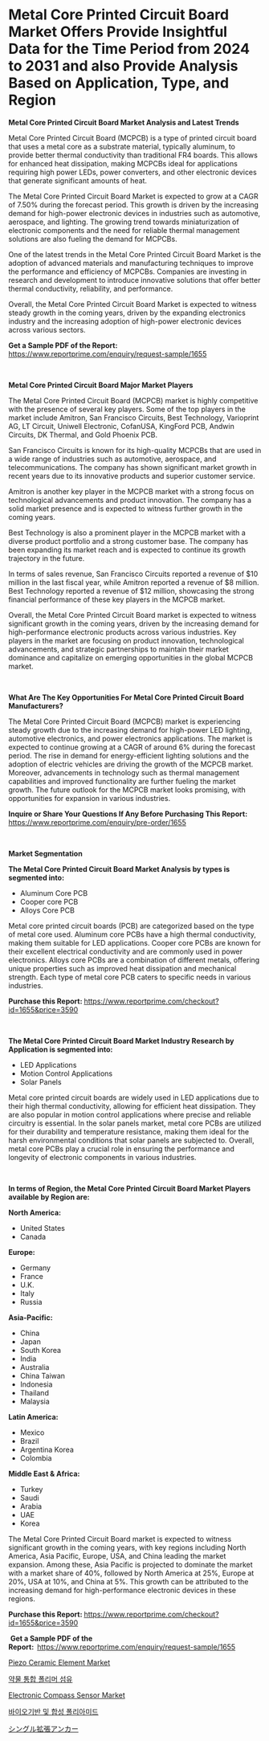 <p><h1>Metal Core Printed Circuit Board Market Offers Provide Insightful Data for the Time Period from 2024 to 2031 and also Provide Analysis Based on Application, Type, and Region</h1></p><p><strong>Metal Core Printed Circuit Board Market Analysis and Latest Trends</strong></p>
<p><p>Metal Core Printed Circuit Board (MCPCB) is a type of printed circuit board that uses a metal core as a substrate material, typically aluminum, to provide better thermal conductivity than traditional FR4 boards. This allows for enhanced heat dissipation, making MCPCBs ideal for applications requiring high power LEDs, power converters, and other electronic devices that generate significant amounts of heat.</p><p>The Metal Core Printed Circuit Board Market is expected to grow at a CAGR of 7.50% during the forecast period. This growth is driven by the increasing demand for high-power electronic devices in industries such as automotive, aerospace, and lighting. The growing trend towards miniaturization of electronic components and the need for reliable thermal management solutions are also fueling the demand for MCPCBs.</p><p>One of the latest trends in the Metal Core Printed Circuit Board Market is the adoption of advanced materials and manufacturing techniques to improve the performance and efficiency of MCPCBs. Companies are investing in research and development to introduce innovative solutions that offer better thermal conductivity, reliability, and performance.</p><p>Overall, the Metal Core Printed Circuit Board Market is expected to witness steady growth in the coming years, driven by the expanding electronics industry and the increasing adoption of high-power electronic devices across various sectors.</p></p>
<p><strong>Get a Sample PDF of the Report:&nbsp;</strong> <a href="https://www.reportprime.com/enquiry/request-sample/1655">https://www.reportprime.com/enquiry/request-sample/1655</a></p>
<p>&nbsp;</p>
<p><strong>Metal Core Printed Circuit Board Major Market Players</strong></p>
<p><p>The Metal Core Printed Circuit Board (MCPCB) market is highly competitive with the presence of several key players. Some of the top players in the market include Amitron, San Francisco Circuits, Best Technology, Varioprint AG, LT Circuit, Uniwell Electronic, CofanUSA, KingFord PCB, Andwin Circuits, DK Thermal, and Gold Phoenix PCB.</p><p>San Francisco Circuits is known for its high-quality MCPCBs that are used in a wide range of industries such as automotive, aerospace, and telecommunications. The company has shown significant market growth in recent years due to its innovative products and superior customer service.</p><p>Amitron is another key player in the MCPCB market with a strong focus on technological advancements and product innovation. The company has a solid market presence and is expected to witness further growth in the coming years.</p><p>Best Technology is also a prominent player in the MCPCB market with a diverse product portfolio and a strong customer base. The company has been expanding its market reach and is expected to continue its growth trajectory in the future.</p><p>In terms of sales revenue, San Francisco Circuits reported a revenue of $10 million in the last fiscal year, while Amitron reported a revenue of $8 million. Best Technology reported a revenue of $12 million, showcasing the strong financial performance of these key players in the MCPCB market.</p><p>Overall, the Metal Core Printed Circuit Board market is expected to witness significant growth in the coming years, driven by the increasing demand for high-performance electronic products across various industries. Key players in the market are focusing on product innovation, technological advancements, and strategic partnerships to maintain their market dominance and capitalize on emerging opportunities in the global MCPCB market.</p></p>
<p>&nbsp;</p>
<p><strong>What Are The Key Opportunities For Metal Core Printed Circuit Board Manufacturers?</strong></p>
<p><p>The Metal Core Printed Circuit Board (MCPCB) market is experiencing steady growth due to the increasing demand for high-power LED lighting, automotive electronics, and power electronics applications. The market is expected to continue growing at a CAGR of around 6% during the forecast period. The rise in demand for energy-efficient lighting solutions and the adoption of electric vehicles are driving the growth of the MCPCB market. Moreover, advancements in technology such as thermal management capabilities and improved functionality are further fueling the market growth. The future outlook for the MCPCB market looks promising, with opportunities for expansion in various industries.</p></p>
<p><strong>Inquire or Share Your Questions If Any Before Purchasing This Report:</strong> <a href="https://www.reportprime.com/enquiry/pre-order/1655">https://www.reportprime.com/enquiry/pre-order/1655</a></p>
<p>&nbsp;</p>
<p><strong>Market Segmentation</strong></p>
<p><strong>The Metal Core Printed Circuit Board Market Analysis by types is segmented into:</strong></p>
<p><ul><li>Aluminum Core PCB</li><li>Cooper core PCB</li><li>Alloys Core PCB</li></ul></p>
<p><p>Metal core printed circuit boards (PCB) are categorized based on the type of metal core used. Aluminum core PCBs have a high thermal conductivity, making them suitable for LED applications. Cooper core PCBs are known for their excellent electrical conductivity and are commonly used in power electronics. Alloys core PCBs are a combination of different metals, offering unique properties such as improved heat dissipation and mechanical strength. Each type of metal core PCB caters to specific needs in various industries.</p></p>
<p><strong>Purchase this Report:&nbsp;</strong><a href="https://www.reportprime.com/checkout?id=1655&price=3590">https://www.reportprime.com/checkout?id=1655&price=3590</a></p>
<p>&nbsp;</p>
<p><strong>The Metal Core Printed Circuit Board Market Industry Research by Application is segmented into:</strong></p>
<p><ul><li>LED Applications</li><li>Motion Control Applications</li><li>Solar Panels</li></ul></p>
<p><p>Metal core printed circuit boards are widely used in LED applications due to their high thermal conductivity, allowing for efficient heat dissipation. They are also popular in motion control applications where precise and reliable circuitry is essential. In the solar panels market, metal core PCBs are utilized for their durability and temperature resistance, making them ideal for the harsh environmental conditions that solar panels are subjected to. Overall, metal core PCBs play a crucial role in ensuring the performance and longevity of electronic components in various industries.</p></p>
<p>&nbsp;</p>
<p><strong>In terms of Region, the Metal Core Printed Circuit Board Market Players available by Region are:</strong></p>
<p>
    <p> <strong> North America: </strong>
        <ul>
            <li>United States</li>
            <li>Canada</li>
        </ul>
        </p> 
    <p> <strong> Europe: </strong>
        <ul>
            <li>Germany</li>
            <li>France</li>
            <li>U.K.</li>
            <li>Italy</li>
            <li>Russia</li>
        </ul>
        </p> 
    <p> <strong> Asia-Pacific: </strong>
        <ul>
            <li>China</li>
            <li>Japan</li>
            <li>South Korea</li>
            <li>India</li>
            <li>Australia</li>
            <li>China Taiwan</li>
            <li>Indonesia</li>
            <li>Thailand</li>
            <li>Malaysia</li>
        </ul>
        </p> 
    <p> <strong> Latin America: </strong>
        <ul>
            <li>Mexico</li>
            <li>Brazil</li>
            <li>Argentina Korea</li>
            <li>Colombia</li>
        </ul>
        </p> 
    <p> <strong> Middle East & Africa: </strong>
        <ul>
            <li>Turkey</li>
            <li>Saudi</li>
            <li>Arabia</li>
            <li>UAE</li>
            <li>Korea</li>
        </ul>
    </p>
    </p>
<p><p>The Metal Core Printed Circuit Board market is expected to witness significant growth in the coming years, with key regions including North America, Asia Pacific, Europe, USA, and China leading the market expansion. Among these, Asia Pacific is projected to dominate the market with a market share of 40%, followed by North America at 25%, Europe at 20%, USA at 10%, and China at 5%. This growth can be attributed to the increasing demand for high-performance electronic devices in these regions.</p></p>
<p><strong>Purchase this Report: </strong><a href="https://www.reportprime.com/checkout?id=1655&price=3590">https://www.reportprime.com/checkout?id=1655&price=3590</a></p>
<p>&nbsp;<strong>Get a Sample PDF of the Report:&nbsp;&nbsp;</strong><a href="https://www.reportprime.com/enquiry/request-sample/1655">https://www.reportprime.com/enquiry/request-sample/1655</a></p>
<p><strong></strong></p>
<p><p><a href="https://github.com/julyju69/Market-Research-Report-List-2/blob/main/piezo-ceramic-element-market.md">Piezo Ceramic Element Market</a></p><p><a href="https://github.com/khytkeqagplkzqvh/Market-Research-Report-List-1/blob/main/69148479344.md">약물 통합 폴리머 섬유</a></p><p><a href="https://github.com/gdfhhhj/Market-Research-Report-List-3/blob/main/electronic-compass-sensor-market.md">Electronic Compass Sensor Market</a></p><p><a href="https://github.com/TimmyMann6767/Market-Research-Report-List-1/blob/main/43703339345.md">바이오기반 및 합성 폴리아미드</a></p><p><a href="https://github.com/AriMuller2009/Market-Research-Report-List-1/blob/main/75750859949.md">シングル拡張アンカー</a></p></p>